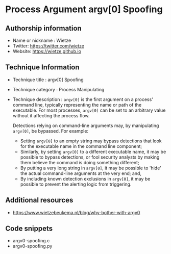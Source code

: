 # Process Argument argv[0] Spoofing

## Authorship information

* Name or nickname : Wietze
* Twitter: <https://twitter.com/wietze>
* Website: <https://wietze.github.io>

## Technique Information

* Technique title : argv[0] Spoofing
* Technique category : Process Manipulating
* Technique description : `argv[0]` is the first argument on a process' command line, typically representing the name or path of the executable. For most processes, `argv[0]` can be set to an arbitrary value without it affecting the process flow.

  Detections relying on command-line arguments may, by manipulating `argv[0]`, be bypassed. For example:

  * Setting `argv[0]` to an empty string may bypass detections that look for the executable name in the command line component;
  * Similarly, by setting `argv[0]` to a different executable name, it may be possible to bypass detections, or fool security analysts by making them believe the command is doing something different;
  * By putting a very long string in `argv[0]`, it may be possible to 'hide' the actual command-line arguments at the very end; and,
  * By including known detection exclusions in `argv[0]`, it may be possible to prevent the alerting logic from triggering.

## Additional resources

* <https://www.wietzebeukema.nl/blog/why-bother-with-argv0>

## Code snippets

* argv0-spoofing.c
* argv0-spoofing.py
